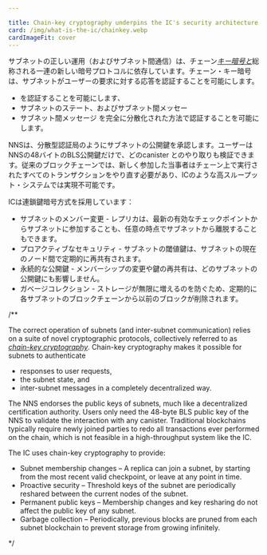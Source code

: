```yaml
---

title: Chain-key cryptography underpins the IC's security architecture
card: /img/what-is-the-ic/chainkey.webp
cardImageFit: cover
---
```

サブネットの正しい運用（およびサブネット間通信）は、チェーン[*キー暗号と*](/how-it-works/chain-key-technology/)総称される一連の新しい暗号プロトコルに依存しています。チェーン・キー暗号は、サブネットがユーザーの要求に対する応答を認証することを可能にします。

- を認証することを可能にします、
- サブネットのステート、およびサブネット間メッセー
- サブネット間メッセージ
  を完全に分散化された方法で認証することを可能にします。

NNSは、分散型認証局のようにサブネットの公開鍵を承認します。ユーザーはNNSの48バイトのBLS公開鍵だけで、どのcanister とのやり取りも検証できます。従来のブロックチェーンでは、新しく参加した当事者はチェーン上で実行されたすべてのトランザクションをやり直す必要があり、ICのような高スループット・システムでは実現不可能です。

ICは連鎖鍵暗号方式を採用しています：

- サブネットのメンバー変更 - レプリカは、最新の有効なチェックポイントからサブネットに参加することも、任意の時点でサブネットから離脱することもできます。
- プロアクティブなセキュリティ - サブネットの閾値鍵は、サブネットの現在のノード間で定期的に再共有されます。
- 永続的な公開鍵 - メンバーシップの変更や鍵の再共有は、どのサブネットの公開鍵にも影響しません。
- ガベージコレクション - ストレージが無限に増えるのを防ぐため、定期的に各サブネットのブロックチェーンから以前のブロックが削除されます。

/**


The correct operation of subnets (and inter-subnet communication) relies on a suite of novel cryptographic protocols, collectively referred to as [*chain-key cryptography*](/how-it-works/chain-key-technology/). Chain-key cryptography makes it possible for subnets to authenticate
* responses to user requests,
* the subnet state, and
* inter-subnet messages
in a completely decentralized way.

The NNS endorses the public keys of subnets, much like a decentralized certification authority. Users only need the 48-byte BLS public key of the NNS to validate the interaction with any canister. Traditional blockchains typically require newly joined parties to redo all transactions ever performed on the chain, which is not feasible in a high-throughput system like the IC. 

The IC uses chain-key cryptography to provide:
* Subnet membership changes – A replica can join a subnet, by starting from the most recent valid checkpoint, or leave at any point in time.
* Proactive security – Threshold keys of the subnet are periodically reshared between the current nodes of the subnet.
* Permanent public keys – Membership changes and key resharing do not affect the public key of any subnet.
* Garbage collection – Periodically, previous blocks are pruned from each subnet blockchain to prevent storage from growing infinitely.


*/